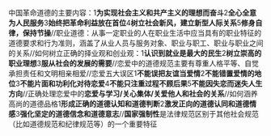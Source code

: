 中国革命道德的主要内容：1**为实现社会主义和共产主义的理想而奋斗**2**全心全意为人民服务**3**始终把革命利益放在首位**4**树立社会新风，建立新型人际关系**5**修身自律，保持节操**//职业道德：从事一定职业的人在职业生活中应当具有的职业特征的道德要求和行为准则，涵盖了从业人员与服务对象、职业与职工、职业与职业之间的关系//如何树立正确的择业观和创业观：1**认识到就业是最大的民生**2**树立崇高的职业理想**3**服从社会的发展的需要**//恋爱中的道德规范主要有尊重人格平等、自觉承担责任和文明相亲相爱//恋爱五大误区1**不能误把友谊当爱情**2**不能错置爱情的地位**3**不能片面和功利化对待恋爱**4**不能只注重过程不顾后果**5**不能因失恋而迷失人生方向**//正确处理恋爱中的**恋爱与学习/关心集体/关爱他人和社会的关系**//如何涵养高尚的道德品格1**形成正确的道德认知和道德判断**2**激发正向的道德认同和道德情感**3**强化坚定的道德信念和道德意志**//**国家强制性**是法律规范区别于其他社会规范（比如道德规范和纪律规范等）的一个重要特征